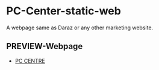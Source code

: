 # PC-Center-static-web
A webpage same as Daraz or any other marketing website.

## PREVIEW-Webpage
* [PC CENTRE](http://pccentre-by-owais.surge.sh/index.html)
